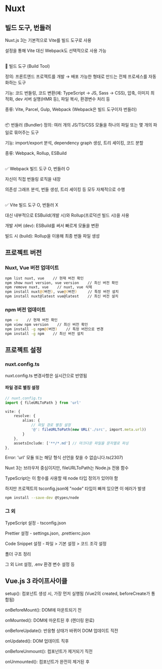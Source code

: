 # Nuxt

## 빌드 도구, 번들러

Nuxt.js 3는 기본적으로 Vite를 빌드 도구로 사용

설정을 통해 Vite 대신 Webpack도 선택적으로 사용 가능

<br>
🔧 빌드 도구 (Build Tool)

정의: 프론트엔드 프로젝트를 개발 → 배포 가능한 형태로 만드는 전체 프로세스를 자동화하는 도구

기능:
코드 번들링, 코드 변환(예: TypeScript → JS, Sass → CSS), 압축, 이미지 최적화, dev 서버 실행(HMR 등), 파일 복사, 환경변수 처리 등

종류: Vite, Parcel, Gulp, Webpack (Webpack은 빌드 도구이자 번들러)

<br>
📦 번들러 (Bundler)
정의: 여러 개의 JS/TS/CSS 모듈을 하나의 파일 또는 몇 개의 파일로 묶어주는 도구

기능: import/export 분석, dependency graph 생성, 트리 셰이킹, 코드 분할

종류: Webpack, Rollup, ESBuild

<br>
✅ Webpack
빌드 도구 O, 번들러 O

자신이 직접 번들링 로직을 내장

의존성 그래프 분석, 번들 생성, 트리 셰이킹 등 모두 자체적으로 수행

<br>
✅ Vite
빌드 도구 O, 번들러 X

대신 내부적으로 ESBuild(개발 시)와 Rollup(프로덕션 빌드 시)을 사용

개발 서버 (dev): ESBuild를 써서 빠르게 모듈을 변환

빌드 시 (build): Rollup을 이용해 최종 번들 파일 생성

## 프로젝트 버전

### Nuxt, Vue 버전 업데이트

```bash
npm list nuxt, vue    // 현재 버전 확인
npm show nuxt version, vue version    // 최신 버전 확인
npm remove nuxt, vue    // nuxt, vue 삭제
npm install nuxt@(버전), vue@(버전)     // 특정 버전 설치
npm install nuxt@latest vue@latest    // 최신 버전 설치
```

### npm 버전 업데이트

```bash
npm -v    // 현재 버전 확인
npm view npm version    // 최신 버전 확인
npm install -g npm@(버전)    // 특정 버전으로 변경
npm install -g npm    // 최신 버전 설치
```

## 프로젝트 설정

### nuxt.config.ts

nuxt.config.ts 변경사항은 실시간으로 반영됨

#### 파일 경로 별칭 설정

```typescript
// nuxt.config.ts
import { fileURLToPath } from 'url'

vite: {
    resolve: {
        alias: {
            // 파일 경로 별칭 설정
            '@': fileURLToPath(new URL('./src', import.meta.url))
        }
    },
    assetsInclude: ['**/*.md'] // 마크다운 파일을 문자열로 파싱
},

```

Error: 'url' 모듈 또는 해당 형식 선언을 찾을 수 없습니다.ts(2307)

Nuxt 3는 브라우저 중심이지만, fileURLToPath는 Node.js 전용 함수

TypeScript는 이 함수를 사용할 때 node 타입 정의가 있어야 함

하지만 프로젝트의 tsconfig.json에 "node" 타입이 빠져 있으면 이 에러가 발생

```bash
npm install --save-dev @types/node
```

### 그 외

TypeScript 설정 - tsconfig.json

Prettier 설정 - settings.json, .prettierrc.json

Code Snippet 설정 - 파일 > 기본 설정 > 코드 조각 설정

폴더 구조 정리

그 외 Lint 설정, .env 환경 변수 설정 등

## Vue.js 3 라이프사이클

setup(): 컴포넌트 생성 시, 가장 먼저 실행됨 (Vue2의 created, beforeCreate가 통합됨)

onBeforeMount(): DOM에 마운트되기 전

onMounted(): DOM에 마운트된 후 (렌더링 완료)

onBeforeUpdate(): 반응형 상태가 바뀌어 DOM 업데이트 직전

onUpdated(): DOM 업데이트 직후

onBeforeUnmount(): 컴포넌트가 제거되기 직전

onUnmounted(): 컴포넌트가 완전히 제거된 후
